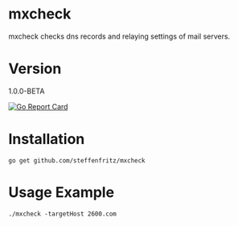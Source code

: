 # mxcheck

mxcheck checks dns records and relaying settings of mail servers.

# Version

1.0.0-BETA

[![Go Report Card](https://goreportcard.com/badge/github.com/steffenfritz/mxcheck)](https://goreportcard.com/report/github.com/steffenfritz/mxcheck)




# Installation

    go get github.com/steffenfritz/mxcheck

# Usage Example

    ./mxcheck -targetHost 2600.com
